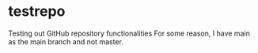 # testrepo
Testing out GitHub repository functionalities
For some reason, I have main as the main branch and not master.

